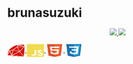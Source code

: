 # brunasuzuki

<div align="center">
  <a href="https://github.com/brunasuzuki">
  <img height="180em" src="https://github-readme-stats.vercel.app/api?username=brunasuzuki&show_icons=true&theme=cobalt&include_all_commits=true&count_private=true"/>
  <img height="180em" src="https://github-readme-stats.vercel.app/api/top-langs/?username=brunasuzuki&layout=compact&langs_count=7&theme=cobalt"/>
</div>

  
 <div style="display: inline_block"><br>
  <img align="center" alt="Bruna-Js" height="30" width="40" src="https://raw.githubusercontent.com/devicons/devicon/master/icons/ruby/ruby-plain.svg">
  <img align="center" alt="Bruna-Js" height="30" width="40" src="https://raw.githubusercontent.com/devicons/devicon/master/icons/javascript/javascript-plain.svg">
  <img align="center" alt="Bruna-HTML" height="30" width="40" src="https://raw.githubusercontent.com/devicons/devicon/master/icons/html5/html5-original.svg">
  <img align="center" alt="Bruna-CSS" height="30" width="40" src="https://raw.githubusercontent.com/devicons/devicon/master/icons/css3/css3-original.svg">
  <img align="center" alt="Bruna-CSS" height="30" width="40" src="https://raw.githubusercontent.com/devicons/devicon/master/icons/github/github-original.svg
  
</div>
